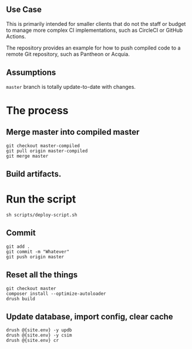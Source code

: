 ## Use Case
This is primarily intended for smaller clients that do not the staff or budget
to manage more complex CI implementations, such as CircleCI or GitHub Actions.

The repository provides an example for how to push compiled code to a remote
Git repository, such as Pantheon or Acquia.

## Assumptions
`master` branch is totally update-to-date with changes.

# The process

## Merge master into compiled master
```
git checkout master-compiled
git pull origin master-compiled
git merge master
```

## Build artifacts.

# Run the script
```
sh scripts/deploy-script.sh
```

## Commit
```
git add .
git commit -m "Whatever"
git push origin master
```

## Reset all the things
```
git checkout master
composer install --optimize-autoloader
drush build
```

## Update database, import config, clear cache
```
drush @{site.env} -y updb
drush @{site.env} -y csim
drush @{site.env} cr
```
